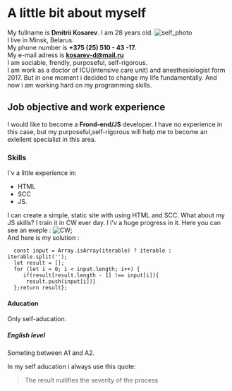 #   A  little bit about myself
My fullname is **Dmitrii Kosarev**. I am 28 years old.  ![self_photo](\C:\Users\Alina\Desktop\VSCode\rsschool-cv\self_photo.jpg)   
I live in Minsk, Belarus.  
My phone number is **+375 (25) 510 - 43 -17.**  
My e-mail adress is **kosarev-d@mail.ru**   
I am sociable, frendly, purposeful, self-rigorous.   
I am work as a doctor of ICU(intensive care unit) and anesthesiologist form 2017. But in one moment i decided to change my life fundamentally. And now i am working hard on my programming skills.  
##  Job objective and work experience  
I would like to become a **Frond-end/JS** developer. I have no experience in this case, but my purposeful,self-rigorous will help me to become an exlellent specialist in this area.
### Skills
I`v a little experience in:
- HTML 
- SCC 
- JS.
 
I can create a simple, static site with using HTML and SCC. What about my JS skills? I train it in CW ever day. I i'v a huge progress in it. 
Here you can see an exeple : ![CW](\C:\Users\Alina\Desktop\VSCode\rsschool-cv\СW_exemple.jpg);  
And here is my solution :   
```var uniqueInOrder = function (iterable) {
  const input = Array.isArray(iterable) ? iterable : iterable.split('');
  let result = [];
  for (let i = 0; i < input.length; i++) {
     if(result[result.length - 1] !== input[i]){
      result.push(input[i])}
  };return result};
  ```  
  ####	Aducation  
  Only self-aducation.  
  #####	English level  
  Someting between A1 and A2.  
  
  In my self aducation i always use this quote:  
  >The result nullifies the severity of the process  